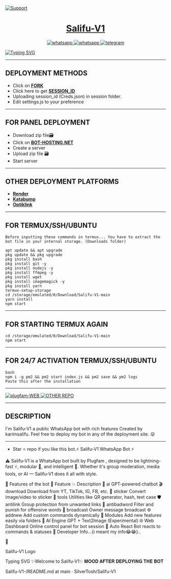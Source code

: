 <a href="https://chat.whatsapp.com/IozXlwmmRzJ24un1jtjEZ2">
    <img alt=Support weight="10" src="https://files.catbox.moe/rqb2t6.jpg"> 
    </p>
<h1 align="center">Salifu-V1</h1>
<p align="center"> 
    </p>
<p align="center">
  <a aria-label="Join our chats" href="https://chat.whatsapp.com/IozXlwmmRzJ24un1jtjEZ2" target="_blank">
    <img alt="whatsapp" src="https://img.shields.io/badge/Join Group chat-25D366?style=for-the-badge&logo=whatsapp&logoColor=white" />
    <a align="center">
  <a aria-label="Follow Channel" href="https://whatsapp.com/channel/0029VaXaqHII1rcmdDBBsd3g" target="_blank">
    <img alt="whatsapp" src="https://img.shields.io/badge/Follow Channel-25D366?style=for-the-badge&logo=whatsapp&logoColor=white" />
</a>
<a aria-label="Chat me" href="https://t.me/elitepro_md" target="_blank">
    <img alt="telegram" src="https://img.shields.io/badge/Telegram Group-24A1DE?style=for-the-badge&logo=telegram&logoColor=white" />
  </a>
</p>
      
   [![Typing SVG](https://readme-typing-svg.herokuapp.com?font=Rockstar-ExtraBold&color=BBDEFB&lines=WELCOME+TO+SALIFU+V1+REPO+MADE+BY;KARIM+SALIFU;THANKS+FOR+VISITING+MY+REPO)](https://git.io/typing-svg)  
   
 ---

## DEPLOYMENT METHODS

- Click on **[FORK](https://github.com/plugfam/Salifu-V1/fork)**
- Click here to get **[SESSION_ID](https://salifu-v1-sessions.onrender.com)**
- Uploading session_id (Creds.json) in session folder.
- Edit settings.js to your preference

---

## FOR PANEL DEPLOYMENT

- Download zip file🗃️
- Click on **[BOT-HOSTING.NET](https://bot-hosting.net/)**
- Create a server
- Upload zip file 🗃️ 
- Start server
---

## OTHER DEPLOYMENT PLATFORMS
- **[Render](https://render.com)**
- **[Katabump](https://dashboard.katabump.com/auth/login)**
- **[Optiklink](https://optiklink.com/)**

---

## FOR TERMUX/SSH/UBUNTU
```
Before inputting these commands in termux... You have to extract the bot file in your internal storage. (Downloads folder)

apt update && apt upgrade
pkg update && pkg upgrade
pkg install bash
pkg install git -y
pkg install nodejs -y 
pkg install ffmpeg -y 
pkg install wget
pkg install imagemagick -y
pkg install yarn
termux-setup-storage
cd /storage/emulated/0/Download/Salifu-V1-main
yarn install
npm start
```
---

## FOR STARTING TERMUX AGAIN
```
cd /storage/emulated/0/Download/Salifu-V1-main
npm start
```
---

## FOR 24/7 ACTIVATION TERMUX/SSH/UBUNTU
```
bash
npm i -g pm2 && pm2 start index.js && pm2 save && pm2 logs
Paste this after the installation
```
---

<p align="Left">
    <a align="center">
  <a aria-label="WEBSITE" href="https://https://plugfam-kappa.vercel.app//" target="_blank">
    <img alt="plugfam-WEB" src="https://img.shields.io/badge/plugfam WEB-25D366?style=for-the-badge&logo=online&logoColor=white" />
</a>
<a aria-label="OTHER REPO" href="https://github.com/plugfam/Salifu-V1" target="_blank">
    <img alt="OTHER REPO" src="https://img.shields.io/badge/OTHER REPO-0E1241?style=for-the-badge&logo=github&logoColor=white" />
  </a>
</p>

---

  ## DESCRIPTION
I'm Salifu-V1 a public WhatsApp bot with rich features Created by karimsalifu. Feel free to deploy my bot in any of the deployment site. 😜

 --- 
- Star ⭐ repo if you like this bot.⚡ Salifu-V1 WhatsApp Bot ⚡


   

⚠️ Salifu-V1 is a WhatsApp bot built by Plugfam , designed to be lightning-fast ⚡, modular 🧩, and intelligent 🤖. Whether it's group moderation, media tools, or AI — Salifu-V1 does it all with style.

🌟 Features of the bot
🔧 Feature	💥 Description
🤖 ai	GPT-powered chatbot
🎬 download	Download from YT, TikTok, IG, FB, etc.
🎨 sticker	Convert image/video to sticker
🧰 tools	Utilities like QR generator, hash, text case
🛡️ antilink	Group protection from unwanted links
🚷 antibadword	Filter and punish for offensive words
📢 broadcast	Owner message broadcast
⚙️ addnew	Add custom commands dynamically
🧬 Modules	Add new features easily via folders
🧠 AI Engine	GPT + Text2Image (Experimental)
🌐 Web Dashboard	Online control panel for bot session
🎯 Auto React	Bot reacts to commands & statuses
👑 Developer Info...{i meant my info😂😂}..
   



🚀
  

Salifu-V1 Logo

Typing SVG
✨Welcome to Salifu-V1✨ 𝐌𝐎𝐎𝐃 𝐀𝐅𝐓𝐄𝐑 𝐃𝐄𝐏𝐋𝐎𝐘𝐈𝐍𝐆 𝐓𝐇𝐄 𝐁𝐎𝐓

Salifu-V1-/README.md at main · SilverTosh/Salifu-V1 <p align="center">
  
